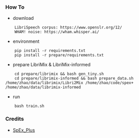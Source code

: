 
### How To

* download
```
    LibriSpeech corpus: https://www.openslr.org/12/
    WHAM! noise: https://wham.whisper.ai/
```

* environment
```
    pip install -r requirements.txt
    pip install -r prepare/requirements.txt
```

* prepare LibriMix & LibriMix-informed
```
    cd prepare/librimix && bash gen_tiny.sh
    cd prepare/librimix-informed && bash prepare_data.sh /home/zhao/data/librimix/Libri2Mix /home/zhao/code/spex+ /home/zhao/data/librimix-informed
```

* run
```
    bash train.sh
```

### Credits

* [SpEx_Plus](https://github.com/gemengtju/SpEx_Plus)